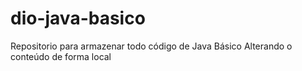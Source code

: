 # dio-java-basico
Repositorio para armazenar todo código de Java Básico
Alterando o conteúdo de forma local
